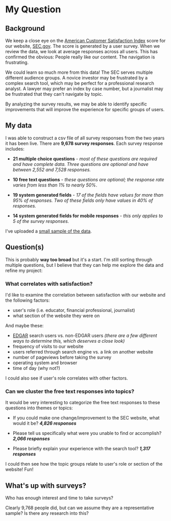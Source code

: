 # My Question

## Background
We keep a close eye on the [American Customer Satisfaction Index](http://www.theacsi.org/the-american-customer-satisfaction-index) score for our website, [SEC.gov](http://www.sec.gov).  The score is generated by a user survey.  When we review the data, we look at average responses across all users.  This has confirmed the obvious: People really like our content.  The navigation is frustrating.  

We could learn so much more from this data!  The SEC serves multiple different audience groups.  A novice investor may be frustrated by a complex search tool, which may be perfect for a professional research analyst.  A lawyer may prefer an index by case number, but a journalist may be frustrated that they can't navigate by topic.  

By analyzing the survey results, we may be able to identify specific improvements that will improve the experience for specific groups of users.


## My data
I was able to construct a csv file of all survey responses from the two years it has been live.  There are **9,678 survey responses**.  Each survey response includes:

* **21 multiple choice questions**  - *most of these questions are required and have complete data.  Three questions are optional and have between 2,552 and 7,528 responses.*


* **10 free text questions** -  *these questions are optional; the response rate varies from less than 1% to nearly 50%*.


* **19 system generated fields** - *17 of the fields have values for more than 95% of responses. Two of these fields only have values in 40% of responses.* 


* **14 system generated fields for mobile responses** - *this only applies to 5 of the survey responses.*

I've uploaded a [small sample of the data](/blob/master/laura/survey_data_example.csv).

## Question(s)
This is probably **way too broad** but it's a start.  I'm still sorting through multiple questions, but I believe that they can help me explore the data and refine my project:

### What correlates with satisfaction?

I'd like to examine the correlation between satisfaction with our website and the following factors:

* user's role (i.e. educator, financial professional, journalist)
* what section of the website they were on

And maybe these:

* [EDGAR](http://www.sec.gov/edgar/searchedgar/companysearch.html) search users vs. non-EDGAR users *(there are a few different ways to determine this, which deserves a close look)*
* frequency of visits to our website
* users referred through search engine vs. a link on another website
* number of pageviews before taking the survey
* operating system and browser
* time of day (why not?)

I could also see if user's role correlates with other factors.

### Can we cluster the free text responses into topics?

It would be very interesting to categorize the free text responses to these questions into themes or topics:

* If you could make one change/improvement to the SEC website, what would it be? ***4,826 responses***


* Please tell us specifically what were you unable to find or accomplish? ***2,066 responses***


* Please briefly explain your experience with the search tool? ***1,317 responses***

I could then see how the topic groups relate to user's role or section of the website! Fun!


## What's up with surveys?

Who has enough interest and time to take surveys?

Clearly 9,768 people did, but can we assume they are a representative sample?  Is there any research into this?